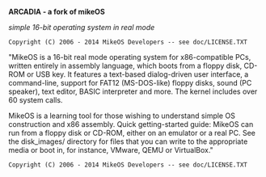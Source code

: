 **ARCADIA - a fork of mikeOS**


*simple 16-bit operating system in real mode*


```
Copyright (C) 2006 - 2014 MikeOS Developers -- see doc/LICENSE.TXT
```

"MikeOS is a 16-bit real mode operating system for x86-compatible PCs, 
written entirely in assembly language, which boots from a floppy disk,
CD-ROM or USB key. It features a text-based dialog-driven user
interface, a command-line, support for FAT12 (MS-DOS-like) floppy
disks, sound (PC speaker), text editor, BASIC interpreter and more.
The kernel includes over 60 system calls.

MikeOS is a learning tool for those wishing to understand simple OS 
construction and x86 assembly. Quick getting-started guide: MikeOS can 
run from a floppy disk or CD-ROM, either on an emulator or a real PC. 
See the disk_images/ directory for files that you can write to the 
appropriate media or boot in, for instance, VMware, QEMU or VirtualBox."

```
Copyright (C) 2006 - 2014 MikeOS Developers -- see doc/LICENSE.TXT
```
